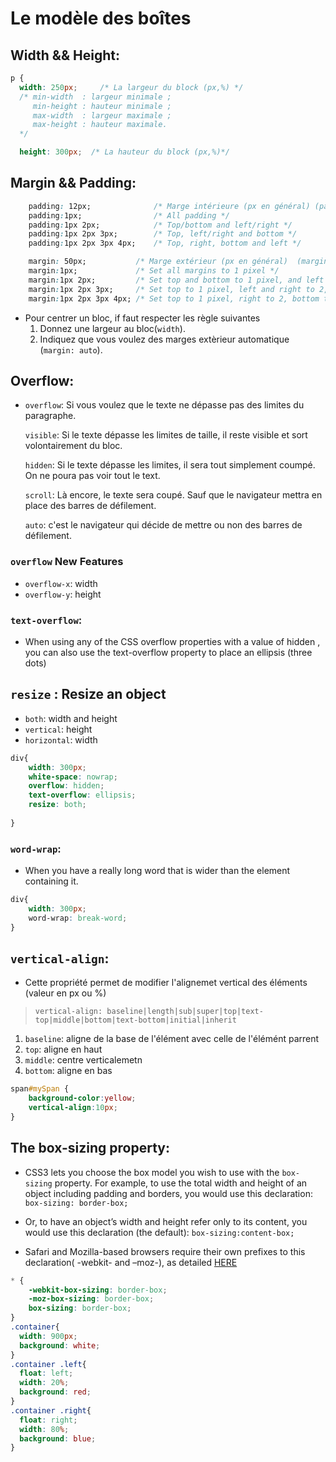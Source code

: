 Le modèle des boîtes
======================

## Width && Height:
```css
p {
  width: 250px;     /* La largeur du block (px,%) */
  /* min-width  : largeur minimale ;
     min-height : hauteur minimale ;
     max-width  : largeur maximale ;
     max-height : hauteur maximale.
  */

  height: 300px;  /* La hauteur du block (px,%)*/
````


## Margin && Padding:

```css
    padding: 12px;              /* Marge intérieure (px en général) (padding-top, padding-right, padding-bottom, padding-left) */
    padding:1px;                /* All padding */
    padding:1px 2px;            /* Top/bottom and left/right */
    padding:1px 2px 3px;        /* Top, left/right and bottom */
    padding:1px 2px 3px 4px;    /* Top, right, bottom and left */

    margin: 50px;           /* Marge extérieur (px en général)  (margin-top, margin-right, margin-bottom, margin-left) */
    margin:1px;             /* Set all margins to 1 pixel */
    margin:1px 2px;         /* Set top and bottom to 1 pixel, and left and right to 2 */
    margin:1px 2px 3px;     /* Set top to 1 pixel, left and right to 2, and bottom to 3 */
    margin:1px 2px 3px 4px; /* Set top to 1 pixel, right to 2, bottom to 3, and left to 4 */
```

* Pour centrer un bloc, if faut respecter les règle suivantes
  1. Donnez une largeur au bloc(`width`).
  2. Indiquez que vous voulez des marges extèrieur automatique (`margin: auto`).

## Overflow:

* `overflow`: Si vous voulez que le texte ne dépasse pas des limites du paragraphe.

  `visible`: Si le texte dépasse les limites de taille, il reste visible et sort volontairement du bloc.

  `hidden`: Si le texte dépasse les limites, il sera tout simplement coumpé. On ne poura pas voir tout le text.

  `scroll`: Là encore, le texte sera coupé. Sauf que le navigateur mettra en place des barres de défilement.

  `auto`: c'est le navigateur qui décide de mettre ou non des barres de défilement.

### `overflow` New Features

* `overflow-x`: width
* `overflow-y`: height

### `text-overflow`: 

* When using any of the CSS overflow properties with a value of hidden , you can also use the text-overflow property to place an ellipsis (three dots)

## `resize` : Resize an object

* `both`: width and height
* `vertical`: height
* `horizontal`: width

```css
div{
    width: 300px;
    white-space: nowrap;
    overflow: hidden;
    text-overflow: ellipsis;
    resize: both;
    
}
```
### `word-wrap`: 

* When you have a really long word that is wider than the element containing it.

```css
div{
    width: 300px;
    word-wrap: break-word;
} 
```

## `vertical-align`: 

* Cette propriété permet de modifier l'alignemet vertical des éléments (valeur en px ou %)

> `vertical-align: baseline|length|sub|super|top|text-top|middle|bottom|text-bottom|initial|inherit`
  
  1. `baseline`: aligne de la base de l'élément avec celle de l'élémént parrent 
  2. `top`: aligne en haut
  3. `middle`: centre verticalemetn
  4. `bottom`: aligne en bas

```css
span#mySpan {
    background-color:yellow;
    vertical-align:10px;
}
```

## The box-sizing property:

* CSS3 lets you choose the box model you wish to use with the `box-sizing` property. 
  For example, to use the total width and height of an object including padding and borders, you would use this declaration: `box-sizing: border-box;`

* Or, to have an object’s width and height refer only to its content, you would use this declaration (the default): `box-sizing:content-box;`

* Safari and Mozilla-based browsers require their own prefixes to this declaration( -webkit- and –moz-), as detailed [HERE](http://caniuse.com)

```css
* {
    -webkit-box-sizing: border-box;
    -moz-box-sizing: border-box;
    box-sizing: border-box;
}
.container{
  width: 900px;
  background: white;
}
.container .left{
  float: left;
  width: 20%;
  background: red;
}
.container .right{
  float: right;
  width: 80%;
  background: blue;
}
```
